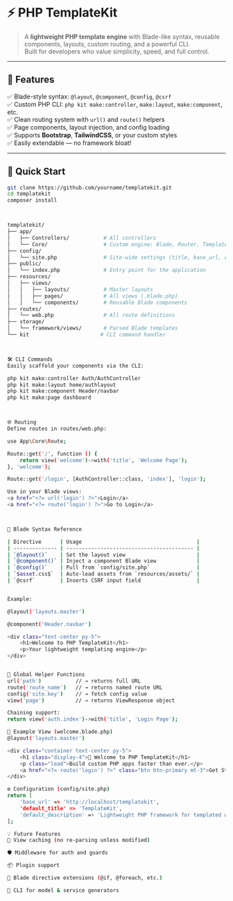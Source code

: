 # ⚡ PHP TemplateKit

> A **lightweight PHP template engine** with Blade-like syntax, reusable components, layouts, custom routing, and a powerful CLI.  
> Built for developers who value simplicity, speed, and full control.

---

## 🧩 Features

✅ Blade-style syntax: `@layout`, `@component`, `@config`, `@csrf`  
✅ Custom PHP CLI: `php kit make:controller`, `make:layout`, `make:component`, etc.  
✅ Clean routing system with `url()` and `route()` helpers  
✅ Page components, layout injection, and config loading  
✅ Supports **Bootstrap**, **TailwindCSS**, or your custom styles  
✅ Easily extendable — no framework bloat!

---

## 🚀 Quick Start

```bash
git clone https://github.com/yourname/templatekit.git
cd templatekit
composer install



templatekit/
├── app/
│   ├── Controllers/           # All controllers
│   └── Core/                  # Custom engine: Blade, Router, Template, etc.
├── config/
│   └── site.php               # Site-wide settings (title, base_url, etc.)
├── public/
│   └── index.php              # Entry point for the application
├── resources/
│   ├── views/
│   │   ├── layouts/           # Master layouts
│   │   ├── pages/             # All views (.blade.php)
│   │   └── components/        # Reusable Blade components
├── routes/
│   └── web.php                # All route definitions
├── storage/
│   └── framework/views/       # Parsed Blade templates
└── kit                       # CLI command handler



🛠️ CLI Commands
Easily scaffold your components via the CLI:

php kit make:controller Auth/AuthController
php kit make:layout home/authlayout
php kit make:component Header/navbar
php kit make:page dashboard



🌐 Routing
Define routes in routes/web.php:

use App\Core\Route;

Route::get('/', function () {
    return view('welcome')->with('title', 'Welcome Page');
}, 'welcome');

Route::get('/login', [AuthController::class, 'index'], 'login');

Use in your Blade views:
<a href="<?= url('login') ?>">Login</a>
<a href="<?= route('login') ?>">Go to Login</a>



📄 Blade Syntax Reference

| Directive      | Usage                                     |
| -------------- | ----------------------------------------- |
| `@layout()`    | Set the layout view                       |
| `@component()` | Inject a component Blade view             |
| `@config()`    | Pull from `config/site.php`               |
| `$asset.css$`  | Auto-load assets from `resources/assets/` |
| `@csrf`        | Inserts CSRF input field                  |


Example:

@layout('layouts.master')

@component('Header.navbar')

<div class="text-center py-5">
    <h1>Welcome to PHP TemplateKit</h1>
    <p>Your lightweight templating engine</p>
</div>


🔧 Global Helper Functions
url('path')           // → returns full URL
route('route_name')   // → returns named route URL
config('site.key')    // → fetch config value
view('page')          // → returns ViewResponse object

Chaining support:
return view('auth.index')->with('title', 'Login Page');

🧠 Example View (welcome.blade.php)
@layout('layouts.master')

<div class="container text-center py-5">
    <h1 class="display-4">👋 Welcome to PHP TemplateKit</h1>
    <p class="lead">Build custom PHP apps faster than ever.</p>
    <a href="<?= route('login') ?>" class="btn btn-primary mt-3">Get Started</a>
</div>

⚙️ Configuration (config/site.php)
return [
    'base_url' => 'http://localhost/templatekit',
    'default_title' => 'TemplateKit',
    'default_description' => 'Lightweight PHP framework for templated websites',
];

💡 Future Features
🧠 View caching (no re-parsing unless modified)

🛡️ Middleware for auth and guards

📦 Plugin support

🎨 Blade directive extensions (@if, @foreach, etc.)

🧰 CLI for model & service generators
